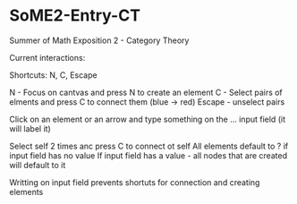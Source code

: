 # SoME2-Entry-CT

Summer of Math Exposition 2 - Category Theory

Current interactions:

Shortcuts: N, C, Escape

N - Focus on cantvas and press N to create an element
C - Select pairs of elments and press C to connect them (blue -> red)
Escape - unselect pairs

Click on an element or an arrow and type something on the ... input field (it will label it)

Select self 2 times anc press C to connect ot self
All elements default to ? if input field has no value
If input field has a value - all nodes that are created will default to it

Writting on input field prevents shortuts for connection and creating elements
